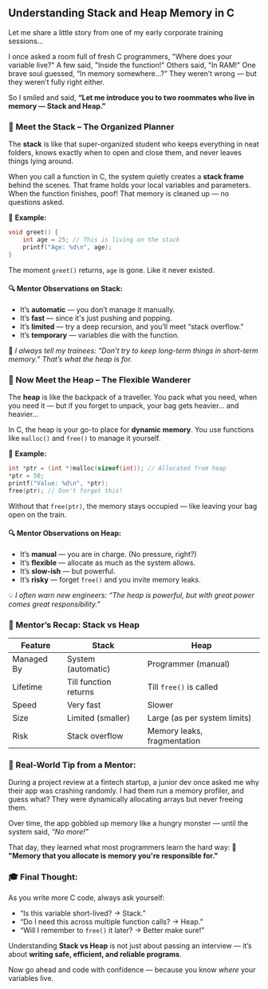 ## Understanding Stack and Heap Memory in C

Let me share a little story from one of my early corporate training sessions…

I once asked a room full of fresh C programmers, "Where does your variable live?"
A few said, "Inside the function!"
Others said, "In RAM!"
One brave soul guessed, “In memory somewhere...?”
They weren’t wrong — but they weren’t fully right either.

So I smiled and said, **“Let me introduce you to two roommates who live in memory — Stack and Heap.”**

### 🧱 Meet the Stack – The Organized Planner

The **stack** is like that super-organized student who keeps everything in neat folders, knows exactly when to open and close them, and never leaves things lying around.

When you call a function in C, the system quietly creates a **stack frame** behind the scenes. That frame holds your local variables and parameters. When the function finishes, poof! That memory is cleaned up — no questions asked.

📝 **Example:**

```c
void greet() {
    int age = 25; // This is living on the stack
    printf("Age: %d\n", age);
}
```

The moment `greet()` returns, `age` is gone. Like it never existed.

#### 🔍 Mentor Observations on Stack:

* It’s **automatic** — you don’t manage it manually.
* It’s **fast** — since it's just pushing and popping.
* It’s **limited** — try a deep recursion, and you’ll meet “stack overflow.”
* It’s **temporary** — variables die with the function.

🔔 *I always tell my trainees: “Don’t try to keep long-term things in short-term memory.” That’s what the heap is for.*

### 🧳 Now Meet the Heap – The Flexible Wanderer

The **heap** is like the backpack of a traveller. You pack what you need, when you need it — but if you forget to unpack, your bag gets heavier... and heavier...

In C, the heap is your go-to place for **dynamic memory**. You use functions like `malloc()` and `free()` to manage it yourself.

📝 **Example:**

```c
int *ptr = (int *)malloc(sizeof(int)); // Allocated from heap
*ptr = 50;
printf("Value: %d\n", *ptr);
free(ptr); // Don't forget this!
```

Without that `free(ptr)`, the memory stays occupied — like leaving your bag open on the train.

#### 🔍 Mentor Observations on Heap:

* It’s **manual** — you are in charge. (No pressure, right?)
* It’s **flexible** — allocate as much as the system allows.
* It’s **slow-ish** — but powerful.
* It’s **risky** — forget `free()` and you invite memory leaks.

💡 *I often warn new engineers: “The heap is powerful, but with great power comes great responsibility.”*


### 🧠 Mentor’s Recap: Stack vs Heap

| Feature    | Stack                 | Heap                         |
| ---------- | --------------------- | ---------------------------- |
| Managed By | System (automatic)    | Programmer (manual)          |
| Lifetime   | Till function returns | Till `free()` is called      |
| Speed      | Very fast             | Slower                       |
| Size       | Limited (smaller)     | Large (as per system limits) |
| Risk       | Stack overflow        | Memory leaks, fragmentation  |


### 💬 Real-World Tip from a Mentor:

During a project review at a fintech startup, a junior dev once asked me why their app was crashing randomly. I had them run a memory profiler, and guess what? They were dynamically allocating arrays but never freeing them.

Over time, the app gobbled up memory like a hungry monster — until the system said, *“No more!”*

That day, they learned what most programmers learn the hard way:
🧠 **"Memory that you allocate is memory you're responsible for."**

### 🎓 Final Thought:

As you write more C code, always ask yourself:

* “Is this variable short-lived? → Stack.”
* “Do I need this across multiple function calls? → Heap.”
* “Will I remember to `free()` it later? → Better make sure!”

Understanding **Stack vs Heap** is not just about passing an interview — it’s about **writing safe, efficient, and reliable programs**.

Now go ahead and code with confidence — because you know *where* your variables live.


 
